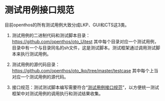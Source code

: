 # 测试用例接口规范
目前openthos的所有测试用例大致分成LKP、GUI和CTS这3类。

1. 测试用例的二进制代码和测试脚本目录： https://github.com/openthos/oto_Uitest 其中每个目录对应一个测试用例，目录中有一个与目录同名的sh文件，这是测试脚本。测试框架通过调用测试脚本来执行测试用例。

1. 测试用例的源代码目录：https://github.com/openthos/oto_lkp/tree/master/testcase 其中每个上当对应一个测试用例的源代码。

1. 接口规范：测试测试脚本编写需要符合“[测试用例接口规范](https://github.com/openthos/testing-analysis/blob/master/auto-testing-script/kernelci-analysis/testcasereadme.md)”，以方便统一测试框架中对测试用例的调用执行和测试结果收集。
